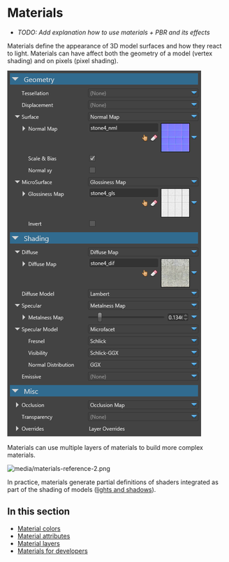 # Materials

<div class="doc-incomplete"/>

* _TODO: Add explanation how to use materials + PBR and its effects_

Materials define the appearance of 3D model surfaces and how they react to light. Materials can have affect both the geometry of a model (vertex shading) and on pixels (pixel shading).

![media/materials-reference-1.png](media/materials-reference-1.png) 

Materials can use multiple layers of materials to build more complex materials.

![media/materials-reference-2.png](media/materials-reference-2.png) 

In practice, materials generate partial definitions of shaders integrated as part of the shading of models ([lights and shadows](../lights-and-shadows/index.md)).

## In this section

- [Material colors](material-colors.md)
- [Material attributes](material-attributes.md)
- [Material layers](material-layers.md)
- [Materials for developers](materials-for-developers.md)